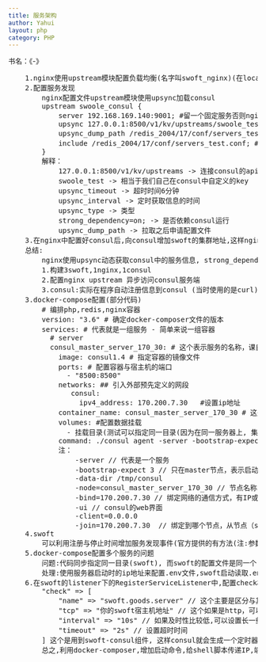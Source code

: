 ```yaml
---
title: 服务架构
author: Yahui
layout: php
category: PHP
---
```



书名：《-》

<pre style="text-align: left;">
	1.nginx使用upstream模块配置负载均衡(名字叫swoft_nginx)(在location中配置反向代理到负载均衡的 swoft_nginx)
	2.配置服务发现
		nginx配置文件upstream模块使用upsync加载consul
		upstream swoole_consul {
			server 192.168.169.140:9001; #留一个固定服务否则nginx启动报错
			upsync 127.0.0.1:8500/v1/kv/upstreams/swoole_test upsync_timeout=6m upsync_interval=500ms upsync_type=consul strong_dependency=on;
			upsync_dump_path /redis_2004/17/conf/servers_test.conf; #从consul读取的信息生成配置文件
			include /redis_2004/17/conf/servers_test.conf; #引入这个配置文件
		}
		解释：
			127.0.0.1:8500/v1/kv/upstreams -> 连接consul的api资源地址
			swoole_test -> 相当于我们自己在consul中自定义的key
			upsync_timeout -> 超时时间6分钟
			upsync_interval -> 定时获取信息的时间
			upsync_type -> 类型
			strong_dependency=on; -> 是否依赖consul运行
			upsync_dump_path -> 拉取之后申请配置文件
	3.在nginx中配置好consul后,向consul增加swoft的集群地址,这样nginx就可以动态加载swoft
	总结:
		nginx使用upsync动态获取consul中的服务信息, strong_dependency是否依赖, 获取服务信息后, 生成一份配置文件(比如swoft_server.conf)
		1.构建3swoft,1nginx,1consul
		2.配置nginx upstream 异步访问consul服务端
		3.consul:实际在程序自动注册信息到consul (当时使用的是curl)
	3.docker-compose配置(部分代码)
		# 编排php,redis,nginx容器
		version: "3.6" # 确定docker-composer文件的版本
		services: # 代表就是一组服务 - 简单来说一组容器
		  # server
		  consul_master_server_170_30: # 这个表示服务的名称，课自定义; 注意不是容器名称
		    image: consul1.4 # 指定容器的镜像文件
		    ports: # 配置容器与宿主机的端口
		      - "8500:8500"
		    networks: ## 引入外部预先定义的网段
		       consul:
		         ipv4_address: 170.200.7.30   #设置ip地址
		    container_name: consul_master_server_170_30 # 这是容器的名称
		    volumes: #配置数据挂载
		      - 挂载目录(测试可以指定同一目录(因为在同一服务器上, 集群环境可以使用git+Jenkins), 实现代码同步)
		    command: ./consul agent -server -bootstrap-expect 3 -data-dir /tmp/consul -node=consul_master_server_170_30 -bind=170.200.7.30 -ui -client=0.0.0.0
		    注：
		    	-server // 代表是一个服务
		    	-bootstrap-expect 3 // 只在master节点，表示启动多少个节点（可以没有）
		    	-data-dir /tmp/consul
		    	-node=consul_master_server_170_30 // 节点名称
		    	-bind=170.200.7.30 // 绑定网络的通信方式，有IP或者端口映射
		    	-ui // consul的web界面
		    	-client=0.0.0.0
		    	-join=170.200.7.30  // 绑定到哪个节点，从节点（slave）会有
	4.swoft
		可以利用注册与停止时间增加服务发现事件(官方提供的有方法(注:参数是服务的名称)),来实swoft的注册与删除
	5.docker-compose配置多个服务的问题
		问题:代码同步指定同一目录(swoft), 而swoft的配置文件是同一个,导致服务发现只能发现一个
		处理:使用服务器启动时的ip地址来配置.env文件,swoft启动读取.env文件来配置,从而实现同一套代码配置文件是多套
	6.在swoft的listener下的RegisterServiceListener中,配置check模式
		"check" => [
			"name" => "swoft.goods.server" // 这个主要是区分与其他
			"tcp" => "你的swoft宿主机地址" // 这个如果是http，可以写成http的地址(http://test.com)
			"interval" => "10s" // 如果及时性比较低,可以设置长一些,这样对服务器压力小一点
			"timeout" => "2s" // 设置超时时间
		] 这个是用到swoft-consul组件, 这样consul就会生成一个定时器,检测swoft的健康状况
		总之,利用docker-composer,增加启动命令,给shell脚本传递IP,端口,shell脚本处理传递过来的参数,进行拼接,最终写进.env文件中,(形如HOST=12.12.12.11....),swoft启动读取.env文件内容获取IP及端口(例如第6点,将swoft地址拼接到swoft-consul组件配置项中),最终达到consul定时检测通过docker-composer启动的swoft服务
	<span class="image featured"><img src="{{ 'assets/images/other/phphttprequestandresponse.jpg' | relative_url }}" alt="" /></span>
</pre>